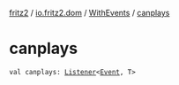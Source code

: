 [fritz2](../../index.md) / [io.fritz2.dom](../index.md) / [WithEvents](index.md) / [canplays](./canplays.md)

# canplays

`val canplays: `[`Listener`](../-listener/index.md)`<`[`Event`](https://kotlinlang.org/api/latest/jvm/stdlib/org.w3c.dom.events/-event/index.html)`, T>`